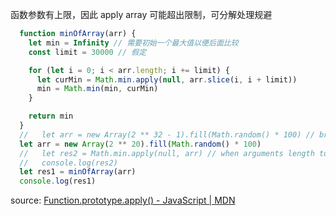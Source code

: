 
函数参数有上限，因此 apply array 可能超出限制，可分解处理规避

```js
  function minOfArray(arr) {
    let min = Infinity // 需要初始一个最大值以便后面比较
    const limit = 30000 // 假定

    for (let i = 0; i < arr.length; i += limit) {
      let curMin = Math.min.apply(null, arr.slice(i, i + limit))
      min = Math.min(min, curMin)
    }

    return min
  }
  //   let arr = new Array(2 ** 32 - 1).fill(Math.random() * 100) // browser stuck
  let arr = new Array(2 ** 20).fill(Math.random() * 100)
  //   let res2 = Math.min.apply(null, arr) // when arguments length to 2 ** 17,  chrome throw error 'blank:15 Uncaught RangeError: Maximum call stack size exceeded'
  //   console.log(res2)
  let res1 = minOfArray(arr)
  console.log(res1)
```

source: [Function.prototype.apply() - JavaScript | MDN](https://developer.mozilla.org/en-US/docs/Web/JavaScript/Reference/Global_Objects/Function/apply)
